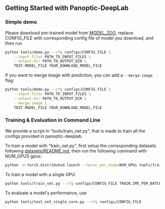 ## Getting Started with Panoptic-DeepLab

### Simple demo
Please download pre-trained model from [MODEL_ZOO](MODEL_ZOO.md), replace CONFIG_FILE with
corresponding config file of model you download, and then run

```bash
python tools/demo.py --cfg configs/CONFIG_FILE \
    --input-files PATH_TO_INPUT_FILES \
    --output-dir PATH_TO_OUTPUT_DIR \
    TEST.MODEL_FILE YOUR_DOWNLOAD_MODEL_FILE
```

If you want to merge image with prediction, you can add a `--merge-image` flag:
```bash
python tools/demo.py --cfg configs/CONFIG_FILE \
    --input-files PATH_TO_INPUT_FILES \
    --output-dir PATH_TO_OUTPUT_DIR \
    --merge-image \
    TEST.MODEL_FILE YOUR_DOWNLOAD_MODEL_FILE
```

### Training & Evaluation in Command Line
We provide a script in "tools/train_net.py", that is made to train
all the configs provided in panoptic-deeplab.

To train a model with "train_net.py", first
setup the corresponding datasets following
[datasets/README.md](https://github.com/bowenc0221/panoptic-deeplab/blob/master/datasets/README.md),
then run the following command with NUM_GPUS gpus:
```bash
python -m torch.distributed.launch --nproc_per_node=NUM_GPUs tools/train_net.py --cfg configs/CONFIG_FILE
```

To train a model with a single GPU:
```bash
python tools/train_net.py --cfg configs/CONFIG_FILE TRAIN.IMS_PER_BATCH 1 GPUS '(0, )'
```

To evaluate a model's performance, use
```bash
python tools/test_net_single_core.py --cfg configs/CONFIG_FILE
```
